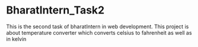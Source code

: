 # BharatIntern_Task2
This is the second task of bharatIntern in web development. This project is about temperature converter which converts celsius to fahrenheit as well as in kelvin
